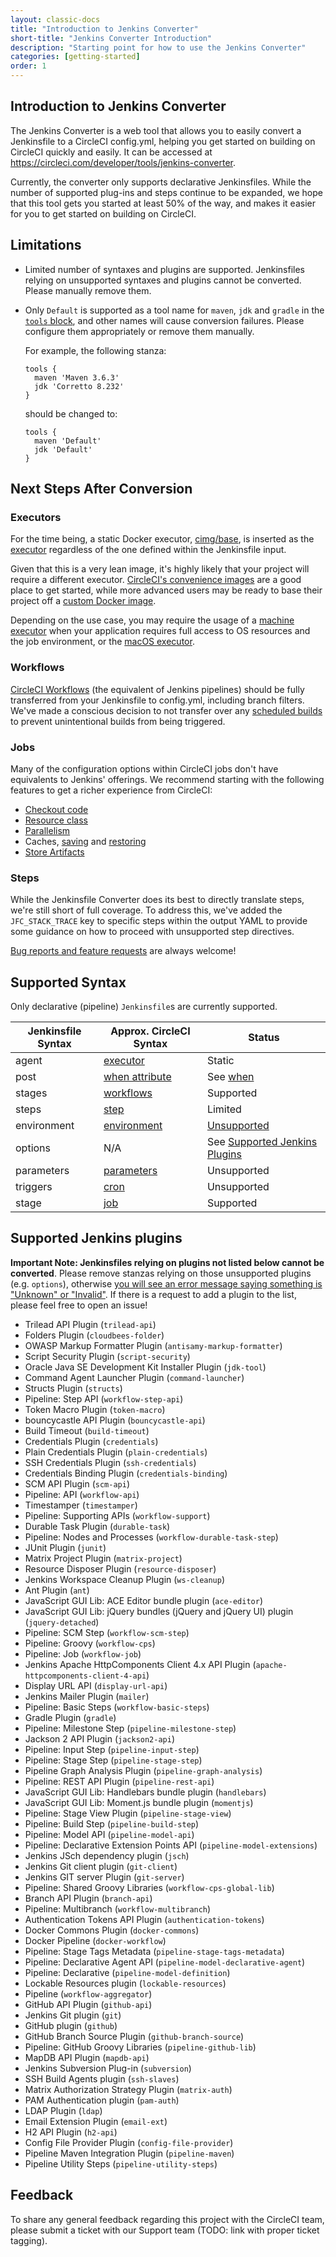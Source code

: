```yaml
---
layout: classic-docs
title: "Introduction to Jenkins Converter"
short-title: "Jenkins Converter Introduction"
description: "Starting point for how to use the Jenkins Converter"
categories: [getting-started]
order: 1
---
```

## Introduction to Jenkins Converter

The Jenkins Converter is a web tool that allows you to easily convert a Jenkinsfile to a CircleCI config.yml, helping you get started on building on CircleCI quickly and easily. It can be accessed at https://circleci.com/developer/tools/jenkins-converter.

Currently, the converter only supports declarative Jenkinsfiles. While the number of supported plug-ins and steps continue to be expanded, we hope that this tool gets you started at least 50% of the way, and makes it easier for you to get started on building on CircleCI.

## Limitations

* Limited number of syntaxes and plugins are supported. Jenkinsfiles relying on unsupported syntaxes and plugins cannot be converted. Please manually remove them.

* Only `Default` is supported as a tool name for `maven`, `jdk` and `gradle` in the [`tools` block](https://www.jenkins.io/doc/book/pipeline/syntax/#tools), and other names will cause conversion failures. Please configure them appropriately or remove them manually.

  For example, the following stanza:
  ```
  tools {
    maven 'Maven 3.6.3'
    jdk 'Corretto 8.232'
  }
  ```
  should be changed to:
  ```
  tools {
    maven 'Default'
    jdk 'Default'
  }
  ```

## Next Steps After Conversion

### Executors

For the time being, a static Docker executor, [cimg/base](https://github.com/CircleCI-Public/cimg-base), is inserted as the [executor](https://circleci.com/docs/reference-2-1/#executors) regardless of the one defined within the Jenkinsfile input.

Given that this is a very lean image, it's highly likely that your project will require a different executor. [CircleCI's convenience images](https://circleci.com/docs/2.0/circleci-images/) are a good place to get started, while more advanced users may be ready to base their project off a [custom Docker image](https://circleci.com/docs/2.0/custom-images/).

Depending on the use case, you may require the usage of a [machine executor](https://circleci.com/docs/2.0/executor-types/#using-machine) when your application requires full access to OS resources and the job environment, or the [macOS executor](https://circleci.com/docs/2.0/executor-types/#using-macos).

### Workflows

[CircleCI Workflows](https://circleci.com/docs/2.0/workflows/) (the equivalent of Jenkins pipelines) should be fully transferred from your Jenkinsfile to config.yml, including branch filters. We've made a conscious decision to not transfer over any [scheduled builds](https://circleci.com/docs/2.0/configuration-reference/#triggers) to prevent unintentional builds from being triggered.

### Jobs

Many of the configuration options within CircleCI jobs don't have equivalents to Jenkins' offerings. We recommend starting with the following features to get a richer experience from CircleCI:

- [Checkout code](https://circleci.com/docs/2.0/configuration-reference/#checkout)
- [Resource class](https://circleci.com/docs/2.0/configuration-reference/#resource_class)
- [Parallelism](https://circleci.com/docs/2.0/configuration-reference/#parallelism)
- Caches, [saving](https://circleci.com/docs/2.0/configuration-reference/#save_cache) and [restoring](https://circleci.com/docs/2.0/configuration-reference/#restore_cache)
- [Store Artifacts](https://circleci.com/docs/2.0/configuration-reference/#store_artifacts)

### Steps

While the Jenkinsfile Converter does its best to directly translate steps, we're still short of full coverage. To address this, we've added the `JFC_STACK_TRACE` key to specific steps within the output YAML to provide some guidance on how to proceed with unsupported step directives.

[Bug reports and feature requests](./.github/CONTRIBUTING.md) are always welcome!

## Supported Syntax

Only declarative (pipeline) `Jenkinsfile`s are currently supported.

| Jenkinsfile Syntax | Approx. CircleCI Syntax                                                                          | Status                                                                                |
| ------------------ | ------------------------------------------------------------------------------------------------ | ------------------------------------------------------------------------------------- |
| agent              | [executor](https://circleci.com/docs/2.0/configuration-reference/#executors-requires-version-21) | Static                                                                                |
| post               | [when attribute](https://circleci.com/docs/2.0/configuration-reference/#the-when-attribute)      | See [when](https://circleci.com/docs/2.0/configuration-reference/#the-when-attribute) |
| stages             | [workflows](https://circleci.com/docs/2.0/workflows/)                                            | Supported                                                                             |
| steps              | [step](https://circleci.com/docs/2.0/jobs-steps/#steps-overview)                                 | Limited                                                                               |
| environment        | [environment](https://circleci.com/docs/2.0/env-vars/)                                           | [Unsupported](https://github.com/circleci/jenkinsfile-converter/issues/26)                                                                           |
| options            | N/A                                                                                              | See [Supported Jenkins Plugins](#supported-jenkins-plugins)                           |
| parameters         | [parameters](https://circleci.com/docs/2.0/reusing-config/#using-the-parameters-declaration)     | Unsupported                                                                           |
| triggers           | [cron](https://circleci.com/docs/2.0/workflows/#scheduling-a-workflow)                           | Unsupported                                                                           |
| stage              | [job](https://circleci.com/docs/2.0/configuration-reference/#jobs)                               | Supported                                                                             |

## Supported Jenkins plugins

**Important Note: Jenkinsfiles relying on plugins not listed below cannot be converted**. Please remove stanzas relying on those unsupported plugins (e.g. `options`), otherwise <u>you will see an error message saying something is "Unknown" or "Invalid"</u>. If there is a request to add a plugin to the list, please feel free to open an issue!

- Trilead API Plugin (`trilead-api`)
- Folders Plugin (`cloudbees-folder`)
- OWASP Markup Formatter Plugin (`antisamy-markup-formatter`)
- Script Security Plugin (`script-security`)
- Oracle Java SE Development Kit Installer Plugin (`jdk-tool`)
- Command Agent Launcher Plugin (`command-launcher`)
- Structs Plugin (`structs`)
- Pipeline: Step API (`workflow-step-api`)
- Token Macro Plugin (`token-macro`)
- bouncycastle API Plugin (`bouncycastle-api`)
- Build Timeout (`build-timeout`)
- Credentials Plugin (`credentials`)
- Plain Credentials Plugin (`plain-credentials`)
- SSH Credentials Plugin (`ssh-credentials`)
- Credentials Binding Plugin (`credentials-binding`)
- SCM API Plugin (`scm-api`)
- Pipeline: API (`workflow-api`)
- Timestamper (`timestamper`)
- Pipeline: Supporting APIs (`workflow-support`)
- Durable Task Plugin (`durable-task`)
- Pipeline: Nodes and Processes (`workflow-durable-task-step`)
- JUnit Plugin (`junit`)
- Matrix Project Plugin (`matrix-project`)
- Resource Disposer Plugin (`resource-disposer`)
- Jenkins Workspace Cleanup Plugin (`ws-cleanup`)
- Ant Plugin (`ant`)
- JavaScript GUI Lib: ACE Editor bundle plugin (`ace-editor`)
- JavaScript GUI Lib: jQuery bundles (jQuery and jQuery UI) plugin (`jquery-detached`)
- Pipeline: SCM Step (`workflow-scm-step`)
- Pipeline: Groovy (`workflow-cps`)
- Pipeline: Job (`workflow-job`)
- Jenkins Apache HttpComponents Client 4.x API Plugin (`apache-httpcomponents-client-4-api`)
- Display URL API (`display-url-api`)
- Jenkins Mailer Plugin (`mailer`)
- Pipeline: Basic Steps (`workflow-basic-steps`)
- Gradle Plugin (`gradle`)
- Pipeline: Milestone Step (`pipeline-milestone-step`)
- Jackson 2 API Plugin (`jackson2-api`)
- Pipeline: Input Step (`pipeline-input-step`)
- Pipeline: Stage Step (`pipeline-stage-step`)
- Pipeline Graph Analysis Plugin (`pipeline-graph-analysis`)
- Pipeline: REST API Plugin (`pipeline-rest-api`)
- JavaScript GUI Lib: Handlebars bundle plugin (`handlebars`)
- JavaScript GUI Lib: Moment.js bundle plugin (`momentjs`)
- Pipeline: Stage View Plugin (`pipeline-stage-view`)
- Pipeline: Build Step (`pipeline-build-step`)
- Pipeline: Model API (`pipeline-model-api`)
- Pipeline: Declarative Extension Points API (`pipeline-model-extensions`)
- Jenkins JSch dependency plugin (`jsch`)
- Jenkins Git client plugin (`git-client`)
- Jenkins GIT server Plugin (`git-server`)
- Pipeline: Shared Groovy Libraries (`workflow-cps-global-lib`)
- Branch API Plugin (`branch-api`)
- Pipeline: Multibranch (`workflow-multibranch`)
- Authentication Tokens API Plugin (`authentication-tokens`)
- Docker Commons Plugin (`docker-commons`)
- Docker Pipeline (`docker-workflow`)
- Pipeline: Stage Tags Metadata (`pipeline-stage-tags-metadata`)
- Pipeline: Declarative Agent API (`pipeline-model-declarative-agent`)
- Pipeline: Declarative (`pipeline-model-definition`)
- Lockable Resources plugin (`lockable-resources`)
- Pipeline (`workflow-aggregator`)
- GitHub API Plugin (`github-api`)
- Jenkins Git plugin (`git`)
- GitHub plugin (`github`)
- GitHub Branch Source Plugin (`github-branch-source`)
- Pipeline: GitHub Groovy Libraries (`pipeline-github-lib`)
- MapDB API Plugin (`mapdb-api`)
- Jenkins Subversion Plug-in (`subversion`)
- SSH Build Agents plugin (`ssh-slaves`)
- Matrix Authorization Strategy Plugin (`matrix-auth`)
- PAM Authentication plugin (`pam-auth`)
- LDAP Plugin (`ldap`)
- Email Extension Plugin (`email-ext`)
- H2 API Plugin (`h2-api`)
- Config File Provider Plugin (`config-file-provider`)
- Pipeline Maven Integration Plugin (`pipeline-maven`)
- Pipeline Utility Steps (`pipeline-utility-steps`)

## Feedback

To share any general feedback regarding this project with the CircleCI team, please submit a ticket with our Support team (TODO: link with proper ticket tagging).